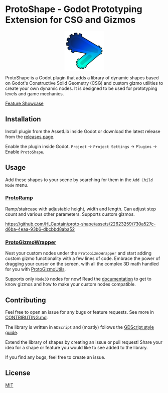 # ProtoShape - Godot Prototyping Extension for CSG and Gizmos

<img src="addons/proto_shape/icon/proto-shape-icon.png" style="height: 25%; width: 25%; margin: 0 auto; display: block">

ProtoShape is a Godot plugin that adds a library of dynamic shapes based on Godot's Constructive Solid Geometry (CSG) and custom gizmo utilities to create your own dynamic nodes. It is designed to be used for prototyping levels and game mechanics.

[Feature Showcase](https://youtube.com/playlist?list=PL1C7-40JVAoKh9hsaS_wFPziyKAF1DTJ2&si=0ItpHT7-StKODXbC)

## Installation

Install plugin from the AssetLib inside Godot or download the latest release from the [releases page](https://github.com/HLCaptain/proto-shape/releases/latest).

Enable the plugin inside Godot. `Project` -> `Project Settings` -> `Plugins` -> Enable `ProtoShape`.

## Usage

Add these shapes to your scene by searching for them in the `Add Child Node` menu.

### [ProtoRamp](addons/proto_shape/proto_ramp/README.md)

Ramp/staircase with adjustable height, width and length. Can adjust step count and various other parameters. Supports custom gizmos.

https://github.com/HLCaptain/proto-shape/assets/22623259/730a527c-d6ba-4eaa-93b6-dbcbbd8aba52

### [ProtoGizmoWrapper](addons/proto_shape/proto_gizmo_wrapper/README.md)

Nest your custom nodes under the `ProtoGizmoWrapper` and start adding custom gizmo functionality with a few lines of code. Embrace the power of dragging your cursor on the screen, with all the complex 3D math handled for you with [ProtoGizmoUtils](addons/proto_shape/proto_gizmo/README.md#protogizmoutils).

Supports only `Node3D` nodes for now! Read the [documentation](addons/proto_shape/proto_gizmo_wrapper/README.md) to get to know gizmos and how to make your custom nodes compatible.

## Contributing

Feel free to open an issue for any bugs or feature requests. See more in [CONTRIBUTING.md](CONTRIBUTING.md).

The library is written in `GDScript` and (mostly) follows the [GDScript style guide](https://docs.godotengine.org/en/stable/tutorials/scripting/gdscript/gdscript_styleguide.html).

Extend the library of shapes by creating an issue or pull request! Share your idea for a shape or feature you would like to see added to the library.

If you find any bugs, feel free to create an issue.

## License

[MIT](https://choosealicense.com/licenses/mit/)
